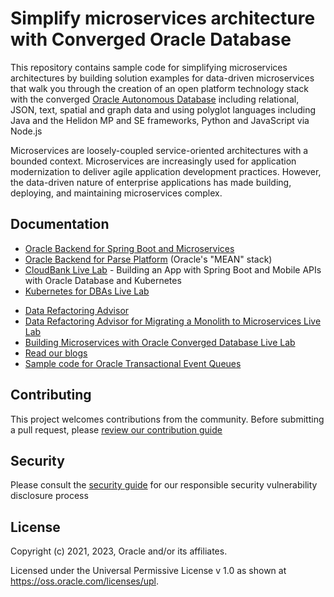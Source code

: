 # Simplify microservices architecture with Converged Oracle Database

This repository contains sample code for simplifying microservices architectures
by building solution examples for data-driven microservices that walk you through
the creation of an open platform technology stack with the converged
[Oracle Autonomous Database][ATP] including relational, JSON, text, spatial and
graph data and using polyglot languages including Java and the Helidon MP and SE
frameworks, Python and JavaScript via Node.js

Microservices are loosely-coupled service-oriented architectures with a bounded
context. Microservices are increasingly used for application modernization to
deliver agile application development practices. However, the data-driven nature
of enterprise applications has made building, deploying, and maintaining
microservices complex.

## Documentation

* [Oracle Backend for Spring Boot and Microservices](http://bit.ly/oraclespringboot)
* [Oracle Backend for Parse Platform](https://bit.ly/oraclembaas) (Oracle's "MEAN" stack)
* [CloudBank Live Lab](https://bit.ly/CloudBankOnOBaaS) - Building an App with Spring Boot
  and Mobile APIs with Oracle Database and Kubernetes
* [Kubernetes for DBAs Live Lab](http://bit.ly/KubernetesForDBAs) 
<!-- * [Oracle Spring Boot Starters](https://oracle.github.io/microservices-datadriven/spring/starters/) -->
* [Data Refactoring Advisor](./data-refactoring-advisor/README.md)
* [Data Refactoring Advisor for Migrating a Monolith to Microservices Live Lab](https://bit.ly/datarefactoringadvisor)
* [Building Microservices with Oracle Converged Database Live Lab][Workshop]
* [Read our blogs](https://oracle.github.io/microservices-datadriven/spring/blogs)
* [Sample code for Oracle Transactional Event Queues](./code-teq)

## Contributing

This project welcomes contributions from the community. Before submitting a pull request, please [review our contribution guide](./CONTRIBUTING.md)

## Security

Please consult the [security guide](./SECURITY.md) for our responsible security vulnerability disclosure process

## License

Copyright (c) 2021, 2023, Oracle and/or its affiliates.

Licensed under the Universal Permissive License v 1.0 as shown at <https://oss.oracle.com/licenses/upl>.

[ATP]: https://docs.oracle.com/en/cloud/paas/autonomous-database/index.html
[LiveLabs]: https://apexapps.oracle.com/pls/apex/f?p=133:1
[Workshops]: https://apexapps.oracle.com/pls/apex/dbpm/r/livelabs/livelabs-workshop-cards?p100_role=12&p100_focus_area=35&me=126
[DRC]: https://developer.oracle.com
[Workshop]: https://bit.ly/bettermicroservices

